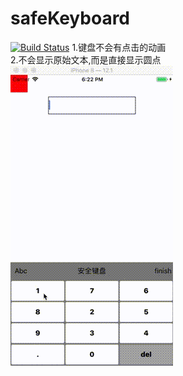 # safeKeyboard 
[![Build Status](https://travis-ci.org/jack903652/safeKeyboard.svg?branch=master)](https://travis-ci.org/jack903652/safeKeyboard) 
1.键盘不会有点击的动画  
2.不会显示原始文本,而是直接显示圆点  
![image](https://github.com/jack903652/safeKeyboard/blob/master/%E6%9C%AA%E5%91%BD%E5%90%8D.gif)
